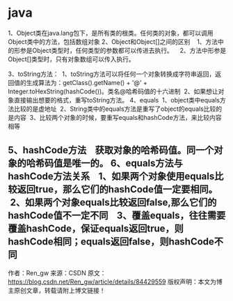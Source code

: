 # java
1、Object类在java.lang包下，是所有类的根类。任何类的对象，都可以调用Object类中的方法，包括数组对象
2、Object和Object[]之间的区别
   1、方法中的形参是Object类型时，任何类型的参数都可以传进去执行。
   2、方法中形参是Object[]类型时，只有对象数组可以传入执行。

3、toString方法：
 1、toString方法可以将任何一个对象转换成字符串返回，返回值的生成算法为：getClass().getName() + '@' + Integer.toHexString(hashCode())。类名@哈希码值的十六进制
 2、如果想让对象直接输出想要的格式，重写toString方法。
4、equals
 1、object类中equals方法比较的是虚地址
 2、String类中的equals方法是重写了object的equals比较的是内容
 3、比较两个对象的时候，要重写equals和hashCode方法，来比较内容相等

5、hashCode方法
   获取对象的哈希码值。同一个对象的哈希码值是唯一的。
6、equals方法与hashCode方法关系
   1、如果两个对象使用equals比较返回true，那么它们的hashCode值一定要相同。
   2、如果两个对象equals比较返回false,那么它们的hashCode值不一定不同
   3、覆盖equals，往往需要覆盖hashCode，保证equals返回true，则hashCode相同；equals返回false，则hashCode不同
--------------------- 
作者：Ren_gw 
来源：CSDN 
原文：https://blog.csdn.net/Ren_gw/article/details/84429559 
版权声明：本文为博主原创文章，转载请附上博文链接！
